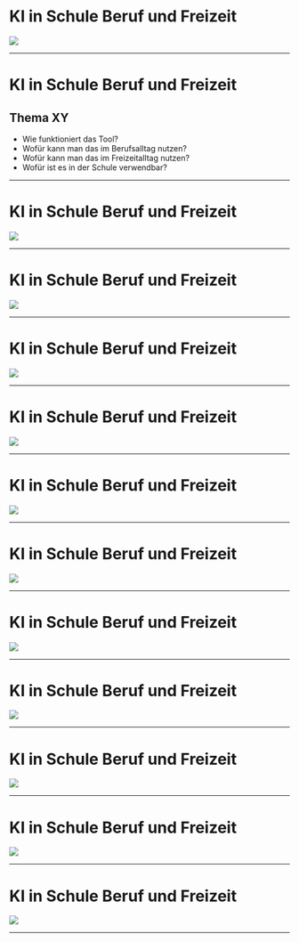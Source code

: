 # KI in Schule Beruf und Freizeit

![](./ki1.jpg)

---

# KI in Schule Beruf und Freizeit

## Thema XY

- Wie funktioniert das Tool?
- Wofür kann man das im Berufsalltag nutzen?
- Wofür kann man das im Freizeitalltag nutzen?
- Wofür ist es in der Schule verwendbar?

---

# KI in Schule Beruf und Freizeit

![](./ki2.jpg)

---
# KI in Schule Beruf und Freizeit

![](./ki3.jpg)

---
# KI in Schule Beruf und Freizeit

![](./ki4.jpg)

---
# KI in Schule Beruf und Freizeit

![](./ki5.jpg)

---
# KI in Schule Beruf und Freizeit

![](./ki6.jpg)

---
# KI in Schule Beruf und Freizeit

![](./ki7.jpg)

---
# KI in Schule Beruf und Freizeit

![](./ki8.jpg)

---
# KI in Schule Beruf und Freizeit

![](./ki9.jpg)

---
# KI in Schule Beruf und Freizeit

![](./ki10.jpg)

---
# KI in Schule Beruf und Freizeit

![](./ki11.jpg)

---

# KI in Schule Beruf und Freizeit

![](./ki12.jpg)

---

